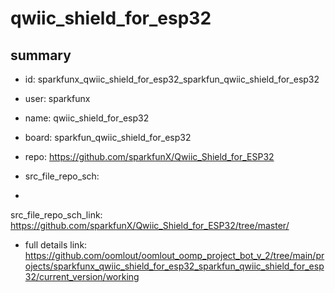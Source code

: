 # qwiic_shield_for_esp32
 
## summary 
* id: sparkfunx_qwiic_shield_for_esp32_sparkfun_qwiic_shield_for_esp32
* user: sparkfunx
* name: qwiic_shield_for_esp32
* board: sparkfun_qwiic_shield_for_esp32
* repo: https://github.com/sparkfunX/Qwiic_Shield_for_ESP32



* src_file_repo_sch: 
*
 src_file_repo_sch_link: https://github.com/sparkfunX/Qwiic_Shield_for_ESP32/tree/master/
* full details link: https://github.com/oomlout/oomlout_oomp_project_bot_v_2/tree/main/projects/sparkfunx_qwiic_shield_for_esp32_sparkfun_qwiic_shield_for_esp32/current_version/working  






